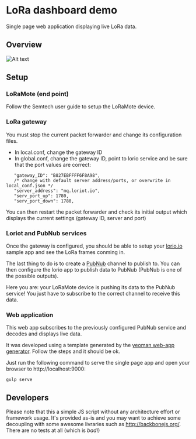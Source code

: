 # LoRa dashboard demo

Single page web application displaying live LoRa data.

## Overview

![Alt text](https://raw.githubusercontent.com/pierreroth/loraboard/master/doc-images/setup_loramote.png?token=AJyXh20kytIqx58ImZ4y1ftYnTyQZMRGks5Wp3BFwA%3D%3D)

## Setup

### LoRaMote (end point)

Follow the Semtech user guide to setup the LoRaMote device.

### LoRa gateway

You must stop the current packet forwarder and change its configuration files.

* In local.conf, change the gateway ID
* In global.conf, change the gateway ID, point to lorio service and be sure that the port values are correct:
```
   "gateway_ID": "B827EBFFFF6F8A98",
   /* change with default server address/ports, or overwrite in local_conf.json */
   "server_address": "mq.loriot.io",
   "serv_port_up": 1780,
   "serv_port_down": 1780,
```
You can then restart the packet forwarder and check its initial output which displays the current settings (gateway ID, server and port)

### Loriot and PubNub services

Once the gateway is configured, you should be able to setup your [lorio.io](http://www.loriot.io) sample app and see the LoRa frames conming in.

The last thing to do is to create a [PubNub](http://www.pubnub.com) channel to publish to. You can then configure the lorio app to publish data to PubNub (PubNub is one of the possible outputs).

Here you are: your LoRaMote device is pushing its data to the PubNub service! You just have to subscribe to the correct channel to receive this data.

### Web application

This web app subscribes to the previously configured PubNub service and decodes and displays live data.

It was developed using a template generated by the [yeoman web-app generator](https://github.com/yeoman/generator-gulp-webapp). Follow the steps and it should be ok.

Just run the following command to serve the single page app and open your browser to http://localhost:9000:
```
gulp serve
```

## Developers

Please note that this a simple JS script without any architecture effort or framework usage. It's provided as-is and you may want to achieve some decoupling with some awesome livraries such as http://backbonejs.org/. There are no tests at all (which is _bad_!)
